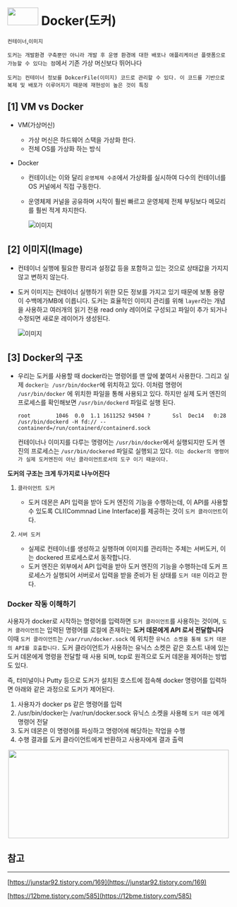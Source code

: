 # <img src="https://t1.daumcdn.net/cfile/tistory/9975EB375B055B7519" width="70" height="40"/> Docker(도커)
  
  
  `컨테이너`,`이미지`
  
  `도커는 개발환경 구축뿐만 아니라 개발 후 운영 환경에 대한 배포나 애플리케이션 플랫폼으로 가능할 수 있다는 점`에서 기존 가상 머신보다 뛰어나다
  
  `도커는 컨테이너 정보를 DokcerFile(이미지) 코드로 관리할 수 있다. 이 코드를 기반으로 복제 및 배포가 이루어지기 때문에 재현성이 높은 것이 특징`

  ## [1] VM vs Docker 
  
  - VM(가상머신)
    - 가상 머신은 하드웨어 스택을 가상화 한다.
    - 전체 OS를 가상화 하는 방식

  - Docker
    - 컨테이너는 이와 달리 `운영체제 수준`에서 가상화를 실시하여 다수의 컨테이너를 OS 커널에서 직접 구동한다.
    - 운영체제 커널을 공유하며 시작이 훨씬 빠르고 운영체제 전체 부팅보다 메모리를 훨씬 적게 차지한다.
  
  
         ![이미지](https://img1.daumcdn.net/thumb/R1280x0/?scode=mtistory2&fname=https%3A%2F%2Fblog.kakaocdn.net%2Fdn%2Fzb2zd%2FbtqFnv1zOjt%2F6ocg67efhRGZA12v9KPHKk%2Fimg.png)
  
  
  
  ## [2] 이미지(Image)
  
   - 컨테이너 실행에 필요한 팡리과 설정값 등을 포함하고 있는 것으로 상태값을 가지지 않고 변하지 않는다.
   - 도커 이미지는 컨테이너 실행하기 위한 모든 정보를 가지고 있기 때문에 보통 용량이 수백메가MB에 이릅니다. 도커는 효율적인 이미지 관리를 위해
     `layer`라는 개념을 사용하고 여러개의 읽기 전용 read only 레이어로 구성되고 파일이 추가 되거나 수정되면 새로운 레이어가 생성된다.
     
     ![이미지](https://subicura.com/assets/article_images/2017-01-19-docker-guide-for-beginners-1/image-layer.png)
     
  ## [3] __Docker의 구조__
  
  - 우리는 도커를 사용할 때 docker라는 명령어를 맨 앞에 붙여서 사용한다. 그리고 실제 `docker는 /usr/bin/docker`에 위치하고 있다. 이처럼 명령어 `/usr/bin/docker` 에 위치한 파일을 통해
    사용되고 있다. 하지만 실제 도커 엔진의 프로세스를 확인해보면 `/usr/bin/dockerd` 파일로 실행 된다.
    ~~~Linux
    root        1046  0.0  1.1 1611252 94504 ?       Ssl  Dec14   0:28 /usr/bin/dockerd -H fd:// --containerd=/run/containerd/containerd.sock
    ~~~
    
    컨테이너나 이미지를 다루는 명령어는 `/usr/bin/docker`에서 실행되지만 도커 엔진의 프로세스는 `/usr/bin/dockered` 파일로 실행되고 있다. `이는 docker의 명령어가 실제 도커엔진이 아닌
    클라이언트로서의 도구 이기 때문이다.`
    
  **도커의 구조는 크게 두가지로 나누어진다**
  
  1. `클라이언트 도커`
      
      - 도커 데몬은 API 입력을 받아 도커 엔진의 기능을 수행하는데, 이 API를 사용할 수 있도록 CLI(Commnad Line Interface)를 제공하는 것이 `도커 클라이언트`이다.
      
  2. `서버 도커`
  
      - 실제로 컨테이너를 생성하고 실행하며 이미지를 관리하는 주체는 서버도커, 이는 dockered 프로세스로서 동작합니다.
      - 도커 엔진은 외부에서 API 입력을 받아 도커 엔진의 기능을 수행하는데 도커 프로세스가 실행되어 서버로서 입력을 받을 준비가 된 상태를 `도커 데몬` 이라고 한다.


  ### Docker 작동 이해하기
  
  사용자가 docker로 시작하는 명령어를 입력하면 `도커 클라이언트`를 사용하는 것이며, `도커 클라이언트`는 입력된 명령어를 로컬에 존재하는 __도커 데몬에게 API 로서 전달합니다__
  이때 `도커 클라이언트`는 `/var/run/docker.sock` 에 위치한 `유닉스 소켓을 통해 도커 데몬의 API를 호출합니다.` 도커 클라이언트가 사용하는 유닉스 소켓은 같은 호스트 내에 있는 도커 데몬에게
  명령을 전달할 때 사용 되며, tcp로 원격으로 도커 데몬을 제어하는 방법도 있다.
  
  즉, 터미널이나 Putty 등으로 도커가 설치된 호스트에 접속해 docker 명령어를 입력하면 아래와 같은 과정으로 도커가 제어된다.
  1. 사용자가 docker ps 같은 명령어를 입력
  2. /usr/bin/docker는 /var/run/docker.sock 유닉스 소켓을 사용해 `도커 데몬` 에게 명령어 전달
  3. 도커 데몬은 이 명령어를 파싱하고 명령어에 해당하는 작업을 수행
  4. 수행 결과를 도커 클라이언트에게 반환하고 사용자에게 결과 출력
  
  <p align= "center">
  <img src="https://img1.daumcdn.net/thumb/R1280x0/?scode=mtistory2&fname=https%3A%2F%2Fblog.kakaocdn.net%2Fdn%2FbP7uqe%2FbtrdMIHeLcy%2F9qoFR5HkiEyQCJumLkMFA1%2Fimg.png" width="500" height="200"/>
  </p>
  
  
  ## 참고
  ---
  [https://junstar92.tistory.com/169](https://junstar92.tistory.com/169)
  
  [https://12bme.tistory.com/585](https://12bme.tistory.com/585)
  
